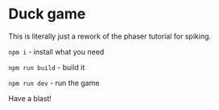 #  Duck game

This is literally just a rework of the phaser tutorial for spiking.

`npm i` - install what you need

`npm run build` - build it 

`npm run dev` - run the game

Have a blast! 
